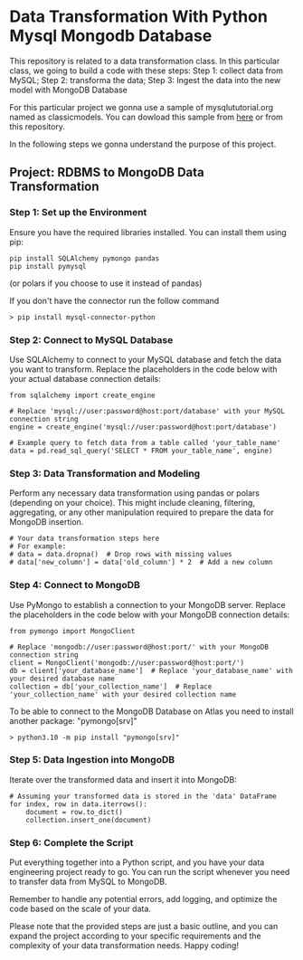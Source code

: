   # Data Transformation With Python Mysql Mongodb Database
This repository is related to a data transformation class. In this particular class, we going to build a code with these steps: Step 1: collect data from MySQL; Step 2: transforma the data; Step 3: Ingest the data into the new model with MongoDB Database

For this particular project we gonna use a sample of mysqlututorial.org named as classicmodels. You can dowload this sample from [here](https://www.mysqltutorial.org/mysql-sample-database.aspx) or from this repository.

In the following steps we gonna understand the purpose of this project.

## Project: RDBMS to MongoDB Data Transformation

### Step 1: Set up the Environment

Ensure you have the required libraries installed. You can install them using pip:

    pip install SQLAlchemy pymongo pandas
    pip install pymysql

(or polars if you choose to use it instead of pandas)

If you don't have the connector run the follow command 

    > pip install mysql-connector-python

### Step 2: Connect to MySQL Database

Use SQLAlchemy to connect to your MySQL database and fetch the data you want to transform. Replace the placeholders in the code below with your actual database connection details:

    from sqlalchemy import create_engine

    # Replace 'mysql://user:password@host:port/database' with your MySQL connection string
    engine = create_engine('mysql://user:password@host:port/database')

    # Example query to fetch data from a table called 'your_table_name'
    data = pd.read_sql_query('SELECT * FROM your_table_name', engine)

### Step 3: Data Transformation and Modeling

Perform any necessary data transformation using pandas or polars (depending on your choice). This might include cleaning, filtering, aggregating, or any other manipulation required to prepare the data for MongoDB insertion.

    # Your data transformation steps here
    # For example:
    # data = data.dropna()  # Drop rows with missing values
    # data['new_column'] = data['old_column'] * 2  # Add a new column

### Step 4: Connect to MongoDB

Use PyMongo to establish a connection to your MongoDB server. Replace the placeholders in the code below with your MongoDB connection details:

    from pymongo import MongoClient

    # Replace 'mongodb://user:password@host:port/' with your MongoDB connection string
    client = MongoClient('mongodb://user:password@host:port/')
    db = client['your_database_name']  # Replace 'your_database_name' with your desired database name
    collection = db['your_collection_name']  # Replace 'your_collection_name' with your desired collection name

To be able to connect to the MongoDB Database on Atlas you need to install another package: "pymongo[srv]"

    > python3.10 -m pip install "pymongo[srv]"


### Step 5: Data Ingestion into MongoDB

Iterate over the transformed data and insert it into MongoDB:

    # Assuming your transformed data is stored in the 'data' DataFrame
    for index, row in data.iterrows():
        document = row.to_dict()
        collection.insert_one(document)

### Step 6: Complete the Script

Put everything together into a Python script, and you have your data engineering project ready to go. You can run the script whenever you need to transfer data from MySQL to MongoDB.

Remember to handle any potential errors, add logging, and optimize the code based on the scale of your data.

Please note that the provided steps are just a basic outline, and you can expand the project according to your specific requirements and the complexity of your data transformation needs. Happy coding!

